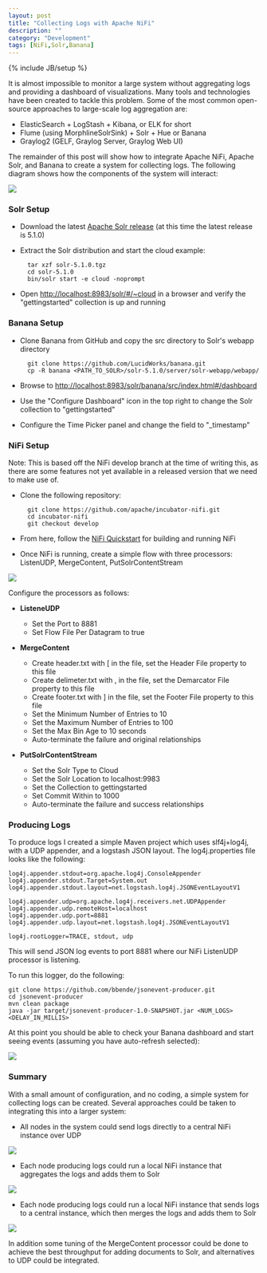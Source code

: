 ```yaml
---
layout: post
title: "Collecting Logs with Apache NiFi"
description: ""
category: "Development"
tags: [NiFi,Solr,Banana]
---
```

{% include JB/setup %}

It is almost impossible to monitor a large system without aggregating logs and providing a dashboard of visualizations. 
Many tools and technologies have been created to tackle this problem. Some of the 
most common open-source approaches to large-scale log aggregation are:

* ElasticSearch + LogStash + Kibana, or ELK for short
* Flume (using MorphlineSolrSink) + Solr + Hue or Banana
* Graylog2 (GELF, Graylog Server, Graylog Web UI)

The remainder of this post will show how to integrate Apache NiFi, Apache Solr, and Banana to create a system for 
collecting logs. The following diagram shows how the components of the system will interact:

<img src="{{ BASE_PATH }}/assets/images/log-aggregation/01-log-aggregation-architecture.png" class="img-responsive">

### Solr Setup

* Download the latest [Apache Solr release](http://lucene.apache.org/solr/downloads.html) (at this time the latest 
release is 5.1.0)

* Extract the Solr distribution and start the cloud example:

        tar xzf solr-5.1.0.tgz
        cd solr-5.1.0
        bin/solr start -e cloud -noprompt
        
* Open [http://localhost:8983/solr/#/~cloud](http://localhost:8983/solr/#/~cloud) in a browser and verify 
the "gettingstarted" collection is up and running

### Banana Setup

* Clone Banana from GitHub and copy the src directory to Solr's webapp directory
        
        git clone https://github.com/LucidWorks/banana.git
        cp -R banana <PATH_TO_SOLR>/solr-5.1.0/server/solr-webapp/webapp/
        
* Browse to [http://localhost:8983/solr/banana/src/index.html#/dashboard](http://localhost:8983/solr/banana/src/index.html#/dashboard)

* Use the "Configure Dashboard" icon in the top right to change the Solr collection to "gettingstarted"

* Configure the Time Picker panel and change the field to "_timestamp"

### NiFi Setup

Note: This is based off the NiFi develop branch at the time of writing this, as there are some features not yet 
available in a released version that we need to make use of.

* Clone the following repository:

        git clone https://github.com/apache/incubator-nifi.git
        cd incubator-nifi
        git checkout develop

* From here, follow the [NiFi Quickstart](https://nifi.incubator.apache.org/development/quickstart.html) for building and running NiFi
 
* Once NiFi is running, create a simple flow with three processors: ListenUDP, MergeContent, PutSolrContentStream

<img src="{{ BASE_PATH }}/assets/images/log-aggregation/02-udp-merge-solr.png" class="img-responsive">

Configure the processors as follows:

* **ListeneUDP**
  * Set the Port to 8881
  * Set Flow File Per Datagram to true

* **MergeContent**
  * Create header.txt with [ in the file, set the Header File property to this file
  * Create delimeter.txt with , in the file, set the Demarcator File property to this file
  * Create footer.txt with ] in the file, set the Footer File property to this file
  * Set the Minimum Number of Entries to 10
  * Set the Maximum Number of Entries to 100
  * Set the Max Bin Age to 10 seconds
  * Auto-terminate the failure and original relationships 

* **PutSolrContentStream**
  * Set the Solr Type to Cloud
  * Set the Solr Location to localhost:9983
  * Set the Collection to gettingstarted
  * Set Commit Within to 1000
  * Auto-terminate the failure and success relationships

### Producing Logs

To produce logs I created a simple Maven project which uses slf4j+log4j, with a UDP appender, and a logstash JSON 
layout. The log4j.properties file looks like the following:

    log4j.appender.stdout=org.apache.log4j.ConsoleAppender
    log4j.appender.stdout.Target=System.out
    log4j.appender.stdout.layout=net.logstash.log4j.JSONEventLayoutV1

    log4j.appender.udp=org.apache.log4j.receivers.net.UDPAppender
    log4j.appender.udp.remoteHost=localhost
    log4j.appender.udp.port=8881
    log4j.appender.udp.layout=net.logstash.log4j.JSONEventLayoutV1

    log4j.rootLogger=TRACE, stdout, udp

This will send JSON log events to port 8881 where our NiFi ListenUDP processor is listening.

To run this logger, do the following:

    git clone https://github.com/bbende/jsonevent-producer.git
    cd jsonevent-producer
    mvn clean package
    java -jar target/jsonevent-producer-1.0-SNAPSHOT.jar <NUM_LOGS> <DELAY_IN_MILLIS>

At this point you should be able to check your Banana dashboard and start seeing events (assuming you have 
auto-refresh selected):

<img src="{{ BASE_PATH }}/assets/images/log-aggregation/03-banana-logs.png" class="img-responsive">

### Summary

With a small amount of configuration, and no coding, a simple system for collecting logs can be created. Several approaches 
could be taken to integrating this into a larger system:

* All nodes in the system could send logs directly to a central NiFi instance over UDP

<img src="{{ BASE_PATH }}/assets/images/log-aggregation/04-Central-NiFi.png" class="img-responsive">

* Each node producing logs could run a local NiFi instance that aggregates the logs and adds them to Solr

<img src="{{ BASE_PATH }}/assets/images/log-aggregation/05-Local-NiFi.png" class="img-responsive">

* Each node producing logs could run a local NiFi instance that sends logs to a central instance, which then merges 
the logs and adds them to Solr

<img src="{{ BASE_PATH }}/assets/images/log-aggregation/06-Local-Central-NiFi.png" class="img-responsive">

In addition some tuning of the MergeContent processor could be done to achieve the best throughput for adding 
documents to Solr, and alternatives to UDP could be integrated.
